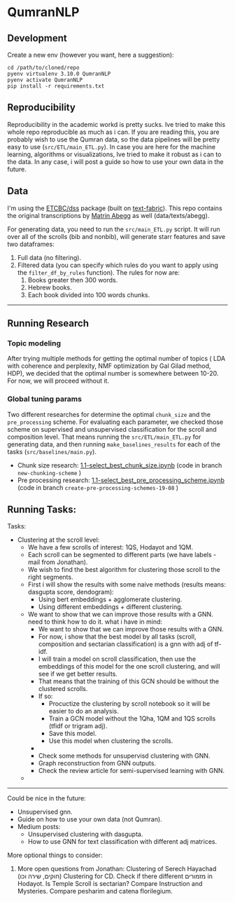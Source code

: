# QumranNLP
## Development
Create a new env (however you want, here a suggestion):
```shell
cd /path/to/cloned/repo
pyenv virtualenv 3.10.0 QumranNLP
pyenv activate QumranNLP
pip install -r requirements.txt
```

## Reproducibility
Reproducibility in the academic workd is pretty sucks. Ive tried to make this whole repo reproducible as much as i can.
If you are reading this, you are probably wish to use the Qumran data, so the data pipelines will be pretty easy to use (`src/ETL/main_ETL.py`).
In case you are here for the machine learning, algorithms or visualizations, Ive tried to make it robust as i can to the data.
In any case, i will post a guide so how to use your own data in the future.



## Data
I'm using the [ETCBC/dss](https://github.com/ETCBC/dss/tree/master) package (built on [text-fabric](https://github.com/annotation/text-fabric/)).
This repo contains the original transcriptions by [Matrin Abegg](https://en.wikipedia.org/wiki/Martin_Abegg) as well (data/texts/abegg).

For generating data, you need to run the `src/main_ETL.py` script.
It will run over all of the scrolls (bib and nonbib), will generate starr features and save two dataframes:
1. Full data (no filtering).
2. Filtered data (you can specify which rules do you want to apply using the `filter_df_by_rules` function). The rules for now are:
   1. Books greater then 300 words.
   2. Hebrew books.
   3. Each book divided into 100 words chunks.





---


## Running Research
### Topic modeling
After trying multiple methods for getting the optimal number of topics 
( LDA with coherence and perplexity, NMF optimization by Gal Gilad method, HDP), we decided that the optimal number is somewhere between 10-20.
For now, we will proceed without it.

### Global tuning params
Two different researches for determine the optimal `chunk_size` and the `pre_processing` scheme.
For evaluating each parameter, we checked those scheme on supervised and unsupervised classification for the scroll and composition level.
That means running the `src/ETL/main_ETL.py` for generating data, and then running `make_baselines_results` for each of the tasks (`src/baselines/main.py`).
* Chunk size research: [1.1-select_best_chunk_size.ipynb](notebooks%2F1.1-select_best_chunk_size.ipynb) (code in branch `new-chunking-scheme` )
* Pre processing research: [1.1-select_best_pre_processing_scheme.ipynb](notebooks%2F1.1-select_best_pre_processing_scheme.ipynb) (code in branch `create-pre-processing-schemes-19-08` )




## Running Tasks:
 

Tasks:

* Clustering at the scroll level:
  * We have a few scrolls of interest: 1QS, Hodayot and 1QM.
  * Each scroll can be segmented to different parts (we have labels - mail from Jonathan).
  * We wish to find the best algorithm for clustering those scroll to the right segments.
  * First i will show the results with some naive methods (results means: dasgupta score, dendogram):
    * Using bert embeddings + agglomerate clustering.
    * Using different embeddings + different clustering.
  * We want to show that we can improve those results with a GNN. need to think how to do it. what i have in mind:
    * We want to show that we can improve those results with a GNN.
    * For now, i show that the best model by all tasks (scroll, composition and sectarian classification) is a gnn with adj of tf-idf.
    * I will train a model on scroll classification, then use the embeddings of this model for the one scroll clustering, and will see if we get better results.
    * That means that the training of this GCN should be without the clustered scrolls.
    * If so:
      * Procuctize the clustering by scroll notebook so it will be easier to do an analysis. 
      * Train a GCN model without the 1Qha, 1QM and 1QS scrolls (tfidf or trigram adj).
      * Save this model.
      * Use this model when clustering the scrolls.
    * 
    * Check some methods for unsupervisd clustering with GNN.
    * Graph reconstruction from GNN outputs.
    * Check the review article for semi-supervised learning with GNN.
  * 
----- 
Could be nice in the future:
* Unsupervised gnn.
* Guide on how to use your own data (not Qumran).
* Medium posts:
  * Unsupervised clustering with dasgupta.
  * How to use GNN for text classification with different adj matrices.

More optional things to consider:
1. More open questions from Jonathan:
Clustering of Serech Hayachad (חוקים, שירה וכו)
Clustering for CD.
Check if there different מזמורים in Hodayot.
Is Temple Scroll is sectarian?
Compare Instruction and Mysteries.
Compare pesharim and catena florilegium.
